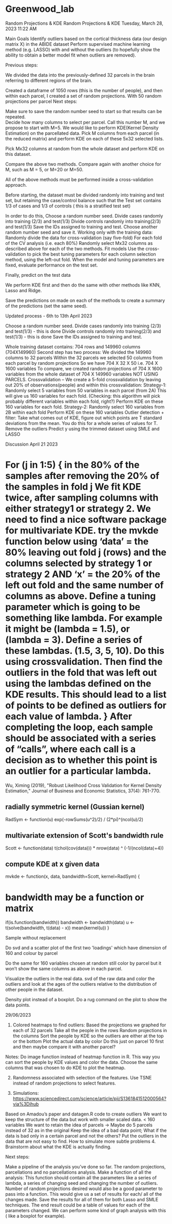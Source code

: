 # Greenwood_lab
Random Projections &amp; KDE
Random Projections & KDE
Tuesday, March 28, 2023
11:22 AM

Main Goals
Identify outliers based on the cortical thickness data (our design matrix X) in the ABIDE dataset
Perform supervised machine learning method (e.g. LASSO) with and without the outliers (to hopefully show the ability to obtain a better model fit when outliers are removed).

Previous steps:
 
We divided the data into the previously-defined 32 parcels in the brain referring to different regions of the brain.
 
Created a dataframe of 1050 rows (this is the number of people), and then within each parcel, I created a set of random projections. 
With 50 random projections per parcel
Next steps:
 
Make sure to save the random number seed to start so that results can be repeated.  
Decide how many columns to select per parcel. Call this number M, and we propose to start with M=5.
We would like to perform KDE(Kernel Density Estimation) on the parcellated data.
Pick M columns from each parcel (in the reduced matrix) and perform KDE on each of these 5x32 selected lists.
 
 Pick Mx32 columns at random from the whole dataset and perform KDE on this dataset.
 
Compare the above two methods.
Compare again with another choice for M, such as M = 5, or M=20 or M=50.
 
All of the above methods must be performed inside a cross-validation approach.  
 
Before starting,  the dataset must be divided randomly into training and test set, but retaining the case/control balance such that the  Test set contains 1/3 of cases and 1/3 of controls ( this is a stratified test set)
 
In order to do this, 
Choose a random number seed.
Divide cases randomly into training (2/3) and test(1/3)
Divide controls randomly into training(2/3) and test(1/3)
Save the IDs assigned to training and test. 
Choose another random number seed and save it.  Working only with the training data:
Randomly divide the data for cross-validation (say five-fold)
For each fold of the CV analysis (i.e. each 80%)
Randomly select Mx32 columns as described above for each of the two methods.
Fit models
Use the cross-validation to pick the best tuning parameters for each column selection method, using the left-out fold.
When the model and tuning parameters are fixed, evaluate performance on the test set.
 
Finally, predict on the test data
 
We perform KDE first and then do the same with other methods like KNN, Lasso and Ridge.
 
Save the predictions on made on each of the methods to create a summary of the predictions (set the same seed).

Updated process - 6th to 13th April 2023

Choose a random number seed.
Divide cases randomly into training (2/3) and test(1/3) - this is done
Divide controls randomly into training(2/3) and test(1/3) - this is done
Save the IDs assigned to training and test. 

Whole training dataset contains: 704 rows and 149960 columns (704X149960)
Second step has two process: 
We divided the 149960 columns to 32 parcels
Within the 32 parcels we selected 50 columns from each parcel by random projections
So we have 704 X 32 X 50 i.e. 704 X 1600 variables 
To compare, we created random projections of 704 X 1600 variables from the whole dataset of 704 X 149960 variables NOT USING PARCELS.
Crossvalidation – We create a 5-fold crossvalidation by leaving out 20% of observations(people) and within this crossvalidation:
Strategy-1: Randomly select 5 variables from 50 variables in each parcel (from 2A)
This will give us 160 variables for each fold. (Checking: this algorithm will pick probably different variables within each fold, right?)
Perform KDE on these 160 variables for each fold.
Strategy-2: Randomly select 160 variables from 2B within each fold
Perform KDE on these 160 variables
Outlier detection + filter: 
Take what comes out of KDE, figure out which points are T standard deviations from the mean.
You do this for a whole series of values for T.
Remove the outliers
Predict y using the trimmed dataset using SMLE and LASSO


Discussion April 21 2023

For (j in 1:5) {
    in the 80% of the samples after removing the 20% of the samples in fold j
We fit KDE twice, after sampling columns with either strategy1 or strategy 2. We need to find a nice software package for multivariate KDE.
try the mvkde function below using ‘data’ = the 80% leaving out fold j (rows) and the columns selected by strategy 1 or strategy 2 AND ‘x’ = the 20% of the left out fold and the same number of columns as above.
Define a tuning parameter which is going to be something like lambda. For example it might be (lambda = 1.5), or (lambda = 3).  Define a series of these lambdas. (1.5, 3, 5, 10). Do this using crossvalidation.
Then find the outliers in the fold that was left out using the lambdas defined on the KDE results.
This should lead to a list of points to be defined as outliers for each value of lambda.
}
After completing the loop, each sample should be associated with a series of “calls”, where each call is a decision as to whether this point is an outlier for a particular lambda. 
=====================================


Wu, Ximing (2019), "Robust Likelihood Cross Validation for Kernel Density Estimation," Journal of Business and Economic Statistics, 37(4): 761-770.

## radially symmetric kernel (Gussian kernel)
RadSym <- function(u)
 exp(-rowSums(u^2)/2) / (2*pi)^(ncol(u)/2)
## multivariate extension of Scott's bandwidth rule
Scott <- function(data)
 t(chol(cov(data))) * nrow(data) ^ (-1/(ncol(data)+4))
## compute KDE at x given data
mvkde <- function(x, data, bandwidth=Scott, kernel=RadSym) {
# bandwidth may be a function or matrix
 if(is.function(bandwidth))
   bandwidth <- bandwidth(data)
 u <- t(solve(bandwidth, t(data) - x))
 mean(kernel(u))
}


Sample without replacement

Do svd and a scatter plot of the first two 'loadings' which have dimension of 160 and colour by parcel

Do the same for 160 variables chosen at random still color by parcel but it won’t show the same columns as above in each parcel.

Visualize the outliers in the real data. svd of the raw data and color the outliers and look at the ages of the outliers relative to the distribution of other people in the dataset.

Density plot instead of a boxplot. Do a rug command on the plot to show the data points.

29/06/2023

1. Colored heatmaps to find outliers:
 Based the projections we graphed for each of 32 parcels
Take all the people in the rows
Random projections in the columns
Sort the people by KDE so the outliers are either at the top or the bottom
Plot the actual data by color
Do this just on parcel 10 first and then maybe compare it with another parcel?

Notes:
Do image function instead of heatmap function in R. This way you can sort the people by KDE values and color the data.
Choose the same columns that was chosen to do KDE to plot the heatmap.

2. Randomness associated with selection of the features. Use TSNE instead of random projections to select features.

3. Simulations: https://www.sciencedirect.com/science/article/pii/S1361841512000564?via%3Dihub

Based on Amadou’s paper and datagen.R code to create outliers
We want to keep the structure of the data but work with smaller scaled data.
< 160 variables
We want to retain the idea of parcels -> Maybe do 5 parcels instead of 32 as in the original
Keep the idea of a bad data point; What if the data is bad only in a certain parcel and not the others?
Put the outliers in the data that are not easy to find. How to simulate more subtle problems
4. Brainstorm about what the KDE is actually finding.


Next steps:

Make a pipeline of the analysis you’ve done so far. The random projections, parcellations and no parcellations analysis.
Make a function of all the analysis:
This function should contain all the parameters like a series of lambda, a series of changing seed and changing the number of outliers.
Number of random projections desired would also be a good parameter to pass into a function. 
This would give us a set of results for each/ all of the changes made. Save the results for all of them for both Lasso and SMLE techniques.
 The end result could be a table of values for each of the parameters changed.
We can perform some kind of graph analysis with this ( like a boxplot for example).

